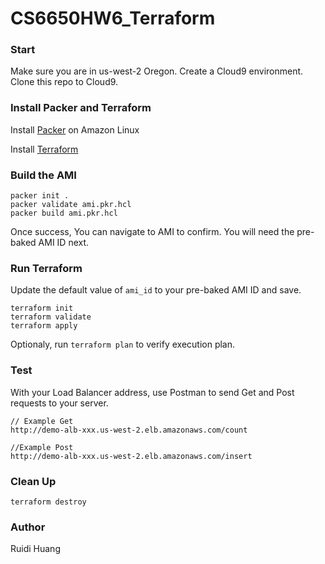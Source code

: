 # CS6650HW6_Terraform

### Start
Make sure you are in us-west-2 Oregon.
Create a Cloud9 environment.
Clone this repo to Cloud9.

### Install Packer and Terraform

Install [Packer](https://developer.hashicorp.com/packer/tutorials/docker-get-started/get-started-install-cli) on Amazon Linux

Install [Terraform](https://aws-quickstart.github.io/workshop-terraform-modules/40_setup_cloud9_ide/42_install_terraform_c9.html) 

### Build the AMI
```console
packer init .
packer validate ami.pkr.hcl
packer build ami.pkr.hcl
```
Once success, You can navigate to AMI to confirm. You will need the pre-baked AMI ID next.

### Run Terraform

Update the default value of ```ami_id``` to your pre-baked AMI ID and save.

```console
terraform init
terraform validate
terraform apply
```
Optionaly, run ```terraform plan``` to verify execution plan.

### Test
With your Load Balancer address, use Postman to send Get and Post requests to your server.
```
// Example Get
http://demo-alb-xxx.us-west-2.elb.amazonaws.com/count

//Example Post
http://demo-alb-xxx.us-west-2.elb.amazonaws.com/insert
```

### Clean Up

```console
terraform destroy
```


### Author
Ruidi Huang